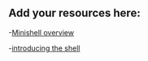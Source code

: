 ## Add your resources here:

-[Minishell overview](https://harm-smits.github.io/42docs/projects/minishell)

-[introducing the shell](https://hsf-training.github.io/analysis-essentials/shell/README.html#the-shell)
